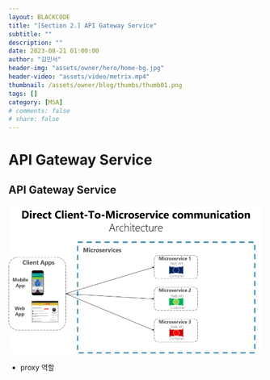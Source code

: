 ```yaml
---
layout: BLACKCODE
title: "[Section 2.] API Gateway Service"
subtitle: ""
description: ""
date: 2023-08-21 01:00:00
author: "김민서"
header-img: "assets/owner/hero/home-bg.jpg"
header-video: "assets/video/metrix.mp4"
thumbnail: /assets/owner/blog/thumbs/thumb01.png
tags: []
category: [MSA]
# comments: false
# share: false
---
```


# API Gateway Service

## API Gateway Service

![img](/assets/category/MSA/inflearn/02-01.png)

- proxy 역할
